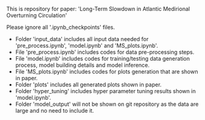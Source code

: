 This is repository for paper: 'Long-Term Slowdown in Atlantic Medirional Overturning Circulation'

Please ignore all '.ipynb_checkpoints' files.

* Folder 'input_data' includes all input data needed for 'pre_process.ipynb', 'model.ipynb' and 'MS_plots.ipynb'.
* File 'pre_process.ipynb' includes codes for data pre-processing steps.
* File 'model.ipynb' includes codes for training/testing data generation process, model building details and model inference.
* File 'MS_plots.ipynb' includes codes for plots generation that are shown in paper.
* Folder 'plots' includes all generated plots shown in paper.
* Folder 'hyper_tuning' includes hyper parameter tuning results shown in 'model.ipynb'.
* Folder 'model_output' will not be shown on git repository as the data are large and no need to include it.